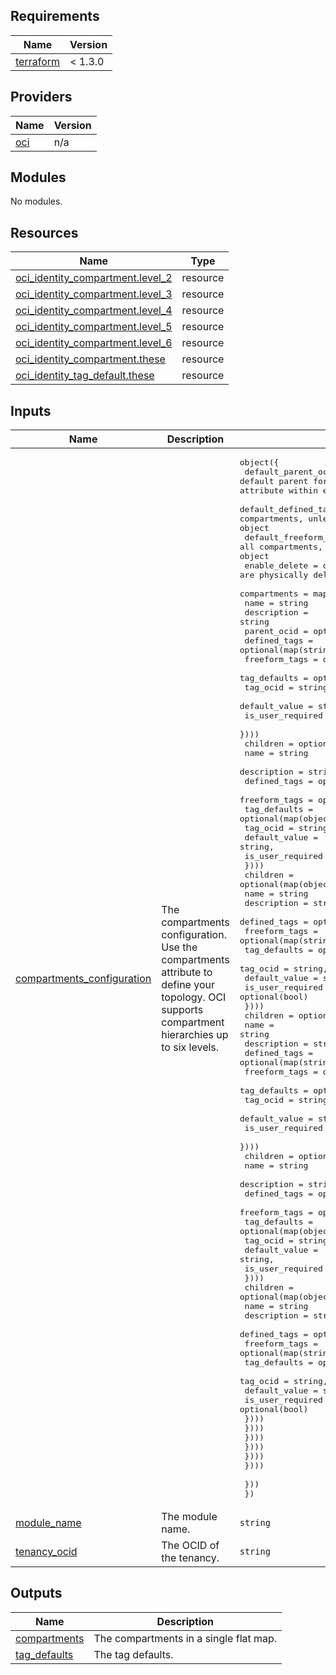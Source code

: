 ## Requirements

| Name | Version |
|------|---------|
| <a name="requirement_terraform"></a> [terraform](#requirement\_terraform) | < 1.3.0 |

## Providers

| Name | Version |
|------|---------|
| <a name="provider_oci"></a> [oci](#provider\_oci) | n/a |

## Modules

No modules.

## Resources

| Name | Type |
|------|------|
| [oci_identity_compartment.level_2](https://registry.terraform.io/providers/oracle/oci/latest/docs/resources/identity_compartment) | resource |
| [oci_identity_compartment.level_3](https://registry.terraform.io/providers/oracle/oci/latest/docs/resources/identity_compartment) | resource |
| [oci_identity_compartment.level_4](https://registry.terraform.io/providers/oracle/oci/latest/docs/resources/identity_compartment) | resource |
| [oci_identity_compartment.level_5](https://registry.terraform.io/providers/oracle/oci/latest/docs/resources/identity_compartment) | resource |
| [oci_identity_compartment.level_6](https://registry.terraform.io/providers/oracle/oci/latest/docs/resources/identity_compartment) | resource |
| [oci_identity_compartment.these](https://registry.terraform.io/providers/oracle/oci/latest/docs/resources/identity_compartment) | resource |
| [oci_identity_tag_default.these](https://registry.terraform.io/providers/oracle/oci/latest/docs/resources/identity_tag_default) | resource |

## Inputs

| Name | Description | Type | Default | Required |
|------|-------------|------|---------|:--------:|
| <a name="input_compartments_configuration"></a> [compartments\_configuration](#input\_compartments\_configuration) | The compartments configuration. Use the compartments attribute to define your topology. OCI supports compartment hierarchies up to six levels. | <pre>object({<br>    default_parent_ocid = optional(string) # the default parent for all top (first level) compartments. Use parent_ocid attribute within each compartment to specify different parents.<br>    default_defined_tags = optional(map(string)) # applies to all compartments, unless overriden by defined_tags in a compartment object<br>    default_freeform_tags = optional(map(string)) # applies to all compartments, unless overriden by freeform_tags in a compartment object<br>    enable_delete = optional(bool) # whether or not compartments are physically deleted when destroyed. Default is false.<br>    compartments = map(object({<br>      name          = string<br>      description   = string<br>      parent_ocid   = optional(string)<br>      defined_tags  = optional(map(string))<br>      freeform_tags = optional(map(string))<br>      tag_defaults     = optional(map(object({<br>        tag_ocid = string,<br>        default_value = string,<br>        is_user_required = optional(bool)<br>      })))<br>      children      = optional(map(object({<br>        name          = string<br>        description   = string<br>        defined_tags  = optional(map(string))<br>        freeform_tags = optional(map(string))<br>        tag_defaults     = optional(map(object({<br>            tag_ocid = string,<br>            default_value = string,<br>            is_user_required = optional(bool)<br>          })))<br>        children      = optional(map(object({<br>          name          = string<br>          description   = string<br>          defined_tags  = optional(map(string))<br>          freeform_tags = optional(map(string))<br>          tag_defaults     = optional(map(object({<br>            tag_ocid = string,<br>            default_value = string,<br>            is_user_required = optional(bool)<br>          })))<br>          children      = optional(map(object({<br>            name          = string<br>            description   = string<br>            defined_tags  = optional(map(string))<br>            freeform_tags = optional(map(string))<br>            tag_defaults     = optional(map(object({<br>              tag_ocid = string,<br>              default_value = string,<br>              is_user_required = optional(bool)<br>            })))<br>            children      = optional(map(object({<br>              name          = string<br>              description   = string<br>              defined_tags  = optional(map(string))<br>              freeform_tags = optional(map(string))<br>              tag_defaults     = optional(map(object({<br>                tag_ocid = string,<br>                default_value = string,<br>                is_user_required = optional(bool)<br>              })))<br>              children      = optional(map(object({<br>                name          = string<br>                description   = string<br>                defined_tags  = optional(map(string))<br>                freeform_tags = optional(map(string))<br>                tag_defaults     = optional(map(object({<br>                  tag_ocid = string,<br>                  default_value = string,<br>                  is_user_required = optional(bool)<br>                })))<br>              })))  <br>            })))<br>          })))<br>        })))<br>      })))  <br>    }))<br>  })</pre> | n/a | yes |
| <a name="input_module_name"></a> [module\_name](#input\_module\_name) | The module name. | `string` | `"iam-compartments"` | no |
| <a name="input_tenancy_ocid"></a> [tenancy\_ocid](#input\_tenancy\_ocid) | The OCID of the tenancy. | `string` | n/a | yes |

## Outputs

| Name | Description |
|------|-------------|
| <a name="output_compartments"></a> [compartments](#output\_compartments) | The compartments in a single flat map. |
| <a name="output_tag_defaults"></a> [tag\_defaults](#output\_tag\_defaults) | The tag defaults. |
